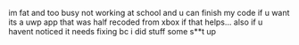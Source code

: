 im fat and too busy not working at school and u can finish my code if u want its a uwp app that was half recoded from xbox if that helps...
also if u havent noticed it needs fixing bc i did stuff some s**t up
